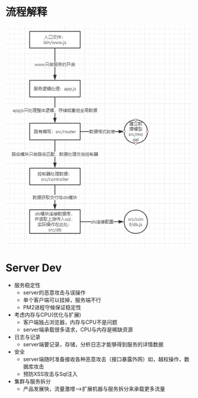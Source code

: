 # 流程解释
![流程图](./assets/process.png)
# Server Dev
- 服务稳定性
    - server的恶意攻击与误操作
    - 单个客户端可以挂掉，服务端不行
    - PM2进程守候保证稳定性
- 考虑内存与CPU(优化与扩展)
    - 客户端独占浏览器，内存与CPU不是问题
    - server端承载很多请求，CPU与内存是稀缺资源
- 日志与记录
    - server端要记录，存储，分析日志才能够得到服务的详情数据
- 安全
    - server端随时准备接收各种恶意攻击（接口暴露外网）如，越权操作，数据库攻击
    - 预防XSS攻击与Sql注入
- 集群与服务拆分
    - 产品发展快，流量激增-->扩展机器与服务拆分来承载更多流量
